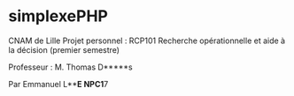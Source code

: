 # simplexePHP

CNAM de Lille
Projet personnel : RCP101 Recherche opérationnelle et aide à la décision (premier semestre)

Professeur : M. Thomas D*****s

Par Emmanuel L******E
NPC1****7
